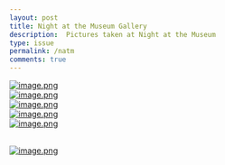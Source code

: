 ```yaml
---
layout: post
title: Night at the Museum Gallery
description:  Pictures taken at Night at the Museum
type: issue
permalink: /natm
comments: true
---
```


[![image.png](https://i.postimg.cc/PqTqDTMT/image.png)](https://postimg.cc/fVqZn4Fr)<br>
[![image.png](https://i.postimg.cc/L8XSF5vq/image.png)](https://postimg.cc/LnrwzHcR)<br>
[![image.png](https://i.postimg.cc/7Lnn1P8V/image.png)](https://postimg.cc/p9yjRHdh)<br>
[![image.png](https://i.postimg.cc/KjSB34JQ/image.png)](https://postimg.cc/0MnbL5gJ)<br>
[![image.png](https://i.postimg.cc/MTnRh6Jz/image.png)](https://postimg.cc/gXPnhP07)<br><br>

[![image.png](https://i.postimg.cc/nzdCcDbN/image.png)](https://postimg.cc/5YCxsjtm)